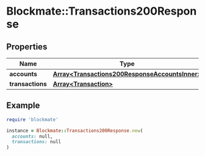 # Blockmate::Transactions200Response

## Properties

| Name | Type | Description | Notes |
| ---- | ---- | ----------- | ----- |
| **accounts** | [**Array&lt;Transactions200ResponseAccountsInner&gt;**](Transactions200ResponseAccountsInner.md) |  | [optional] |
| **transactions** | [**Array&lt;Transaction&gt;**](Transaction.md) |  |  |

## Example

```ruby
require 'blockmate'

instance = Blockmate::Transactions200Response.new(
  accounts: null,
  transactions: null
)
```

